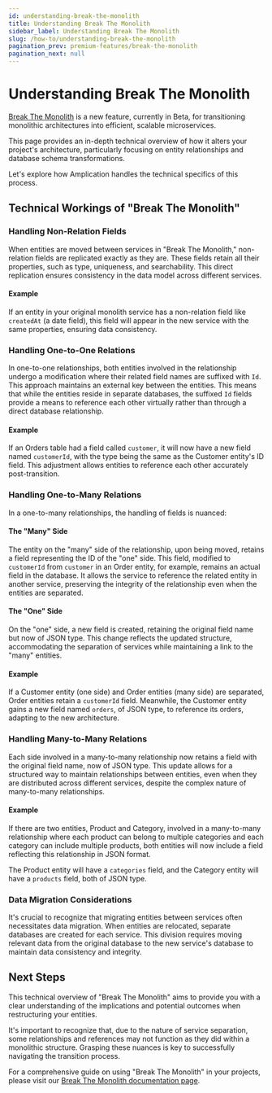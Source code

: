 ```yaml
---
id: understanding-break-the-monolith
title: Understanding Break The Monolith
sidebar_label: Understanding Break The Monolith
slug: /how-to/understanding-break-the-monolith
pagination_prev: premium-features/break-the-monolith
pagination_next: null
---
```


# Understanding Break The Monolith

[Break The Monolith](/break-the-monolith) is a new feature, currently in Beta, for transitioning monolithic architectures into efficient, scalable microservices.

This page provides an in-depth technical overview of how it alters your project's architecture, particularly focusing on entity relationships and database schema transformations.

Let's explore how Amplication handles the technical specifics of this process.

## Technical Workings of "Break The Monolith"

### Handling Non-Relation Fields

When entities are moved between services in "Break The Monolith," non-relation fields are replicated exactly as they are. These fields retain all their properties, such as type, uniqueness, and searchability. This direct replication ensures consistency in the data model across different services.

#### Example

If an entity in your original monolith service has a non-relation field like `createdAt` (a date field), this field will appear in the new service with the same properties, ensuring data consistency.

### Handling One-to-One Relations

In one-to-one relationships, both entities involved in the relationship undergo a modification where their related field names are suffixed with `Id`. This approach maintains an external key between the entities. This means that while the entities reside in separate databases, the suffixed `Id` fields provide a means to reference each other virtually rather than through a direct database relationship.

#### Example

If an Orders table had a field called `customer`, it will now have a new field named `customerId`, with the type being the same as the Customer entity's ID field. This adjustment allows entities to reference each other accurately post-transition.

### Handling One-to-Many Relations

In a one-to-many relationships, the handling of fields is nuanced:

#### The "Many" Side

The entity on the "many" side of the relationship, upon being moved, retains a field representing the ID of the "one" side. This field, modified to `customerId` from `customer` in an Order entity, for example, remains an actual field in the database. It allows the service to reference the related entity in another service, preserving the integrity of the relationship even when the entities are separated.

#### The "One" Side

On the "one" side, a new field is created, retaining the original field name but now of JSON type. This change reflects the updated structure, accommodating the separation of services while maintaining a link to the "many" entities.

#### Example

If a Customer entity (one side) and Order entities (many side) are separated, Order entities retain a `customerId` field. Meanwhile, the Customer entity gains a new field named `orders`, of JSON type, to reference its orders, adapting to the new architecture.

### Handling Many-to-Many Relations

Each side involved in a many-to-many relationship now retains a field with the original field name, now of JSON type. This update allows for a structured way to maintain relationships between entities, even when they are distributed across different services, despite the complex nature of many-to-many relationships.

#### Example

If there are two entities, Product and Category, involved in a many-to-many relationship where each product can belong to multiple categories and each category can include multiple products, both entities will now include a field reflecting this relationship in JSON format.

The Product entity will have a `categories` field, and the Category entity will have a `products` field, both of JSON type.

### Data Migration Considerations

It's crucial to recognize that migrating entities between services often necessitates data migration. When entities are relocated, separate databases are created for each service. This division requires moving relevant data from the original database to the new service's database to maintain data consistency and integrity.

## Next Steps

This technical overview of "Break The Monolith" aims to provide you with a clear understanding of the implications and potential outcomes when restructuring your entities.

It's important to recognize that, due to the nature of service separation, some relationships and references may not function as they did within a monolithic structure. Grasping these nuances is key to successfully navigating the transition process.

For a comprehensive guide on using "Break The Monolith" in your projects, please visit our [Break The Monolith documentation page](/break-the-monolith).

